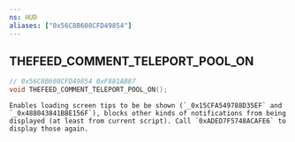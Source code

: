 ```yaml
---
ns: HUD
aliases: ["0x56C8B608CFD49854"]
---
```

## THEFEED_COMMENT_TELEPORT_POOL_ON

```c
// 0x56C8B608CFD49854 0xF881AB87
void THEFEED_COMMENT_TELEPORT_POOL_ON();
```

```
Enables loading screen tips to be be shown (`_0x15CFA549788D35EF` and `_0x488043841BBE156F`), blocks other kinds of notifications from being displayed (at least from current script). Call `0xADED7F5748ACAFE6` to display those again.
```

